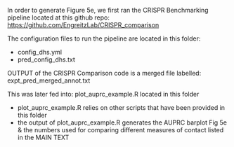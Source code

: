 In order to generate Figure 5e, we first ran the CRISPR Benchmarking pipeline located at this github repo: https://github.com/EngreitzLab/CRISPR_comparison

The configuration files to run the pipeline are located in this folder: 
- config_dhs.yml
- pred_config_dhs.txt 

OUTPUT of the CRISPR Comparison code is a merged file labelled: expt_pred_merged_annot.txt

This was later fed into: plot_auprc_example.R located in this folder 
- plot_auprc_example.R relies on other scripts that have been provided in this folder 
- the output of plot_auprc_example.R generates the AUPRC barplot Fig 5e & the numbers used for comparing different measures of contact listed in the MAIN TEXT
